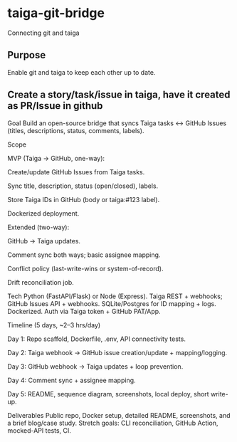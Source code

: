 # taiga-git-bridge
Connecting git and taiga

## Purpose

Enable git and taiga to keep each other up to date.

## Create a story/task/issue in taiga, have it created as PR/Issue in github

Goal Build an open-source bridge that syncs Taiga tasks ↔ GitHub Issues (titles, descriptions, status, comments, labels).

Scope

MVP (Taiga → GitHub, one-way):

Create/update GitHub Issues from Taiga tasks.

Sync title, description, status (open/closed), labels.

Store Taiga IDs in GitHub (body or taiga:#123 label).

Dockerized deployment.


Extended (two-way):

GitHub → Taiga updates.

Comment sync both ways; basic assignee mapping.

Conflict policy (last-write-wins or system-of-record).

Drift reconciliation job.



Tech Python (FastAPI/Flask) or Node (Express). Taiga REST + webhooks; GitHub Issues API + webhooks. SQLite/Postgres for ID mapping + logs. Dockerized. Auth via Taiga token + GitHub PAT/App.

Timeline (5 days, ~2–3 hrs/day)

Day 1: Repo scaffold, Dockerfile, .env, API connectivity tests.

Day 2: Taiga webhook → GitHub issue creation/update + mapping/logging.

Day 3: GitHub webhook → Taiga updates + loop prevention.

Day 4: Comment sync + assignee mapping.

Day 5: README, sequence diagram, screenshots, local deploy, short write-up.


Deliverables Public repo, Docker setup, detailed README, screenshots, and a brief blog/case study. Stretch goals: CLI reconciliation, GitHub Action, mocked-API tests, CI.
